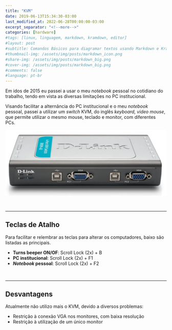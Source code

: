 ```yaml
---
title: "KVM"
date: 2019-06-13T15:34:30-03:00
last_modified_at: 2022-06-28T00:00:00-03:00
excerpt_separator: "<!--more-->"
categories: [hardware]
#tags: [linux, linguagem, markdown, kramdown, editor]
#layout: post
#subtitle: Comandos Básicos para diagramar textos usando Markdown e Kramdown
#thumbnail-img: /assets/img/posts/markdown_icon.png
#share-img: /assets/img/posts/markdown_big.png
#cover-img: /assets/img/posts/markdown_big.png
#comments: false
#language: pt-br
---
```


Em idos de 2015 eu passei a usar o meu _notebook_ pessoal no cotidiano do trabalho, tendo em vista as diversas limitações no PC institucional.

Visando facilitar a alternância do PC institucional e o meu _notebook_ pessoal, passei a utilizar um _switch_ KVM, do inglês _keyboard, video mouse_, que permite utilizar o mesmo mouse, teclado e monitor, com diferentes PCs.

![kvm](/assets/post/hardware/d_link_kvm_4_portas.webp)

<br>

---

## Teclas de Atalho

Para facilitar e relembrar as teclas para alterar os computadores, baixo são listadas as principais.

- **Turns beeper ON/OF**: Scroll Lock (2x) + B
- **PC institucional**: Scroll Lock (2x) + F1
- **_Notebook_ pessoal**: Scroll Lock (2x) + F2

<br>

---

## Desvantagens

Atualmente não utilizo mais o KVM, devido a diversos problemas:

- Restrição à conexão VGA nos monitores, com baixa resolução
- Restrição à utilização de um único monitor
